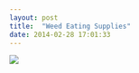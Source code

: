 ```yaml
---
layout: post
title:  "Weed Eating Supplies"
date: 2014-02-28 17:01:33 
---
```


![](https://infinit.io/link/vokoiva8/zxfrheE.jpg)
